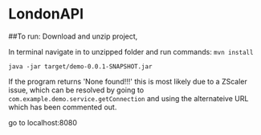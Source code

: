 # LondonAPI

##To run:
Download and unzip project,

In terminal navigate in to unzipped folder and run commands:
`mvn install`

`java -jar target/demo-0.0.1-SNAPSHOT.jar`

If the program returns 'None found!!!' this is most likely due to a ZScaler issue, which can be resolved by going to `com.example.demo.service.getConnection` and using the alternateive URL which has been commented out.

go to localhost:8080
